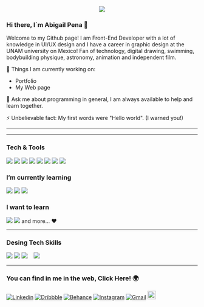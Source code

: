 <p align="center"><img src="https://i.imgur.com/A6bWGFl.gif"/></p>

### Hi there, I´m Abigail Pena 🌻
Welcome to my Github page! I am Front-End Developer with a lot of knowledge in UI/UX design and I have a career in graphic design at the UNAM university on Mexico!
Fan of technology, digital drawing, swimming, bodybuilding physique, astronomy, animation and independent film.

🌱 Things I am currently working on:
- Portfolio
- My Web page


💬 Ask me about programming in general, I am always available to help and learn together.

⚡ Unbelievable fact: My first words were "Hello world". (I warned you!)

---
---

### Tech & Tools 
<img src = "https://img.shields.io/badge/-HTML5-E34F26?style=flat&logo=html5&logoColor=white"> <img src = "https://img.shields.io/badge/-CSS3-1572B6?style=flat&logo=css3&logoColor=white">
<img src="https://img.shields.io/badge/-JavaScript-eed718?style=flat&logo=javascript&logoColor=ffffff">
<img src="https://img.shields.io/badge/-Firebase-FFA611?style=flat&logo=firebase&logoColor=FFFFFF">
<img src="http://img.shields.io/badge/-Git-F1502F?style=flat&logo=git&logoColor=FFFFFF">
<img src="http://img.shields.io/badge/-Github-000000?style=flat&logo=github&logoColor=FFFFFF">
<img src="http://img.shields.io/badge/-VS%20Code-007ACC?style=flat&logo=visual%20studio%20code&logoColor=white">
<img src="https://img.shields.io/badge/-Jest-ff69b4?style=flat&logo=Jest&logoColor=white">

### I’m currently learning
<img src="https://img.shields.io/badge/-Sass-cc6699?style=flat&logo=sass&logoColor=ffffff"> <img src="https://img.shields.io/badge/-Bootstrap-563D7C?style=flat&logo=bootstrap&logoColor=white">
<img src="https://img.shields.io/badge/-React-000000?style=flat&logo=react&logoColor=00c8ff">

### I want to learn
<img src="https://img.shields.io/badge/-Python-1572B6?style=flat&logo=python&logoColor=white"> <img src="https://img.shields.io/badge/-MongoDB-4DB33D?style=flat&logo=mongodb&logoColor=FFFFFF"> and more... ♥

---

### Desing Tech Skills

<img src="https://img.shields.io/badge/-Adobe_Photoshop-black?style=flat&logo=AdobePhotoshop&logoColor=white"> <img src="https://img.shields.io/badge/-Adobe_Illustrator-black?style=flat&logo=Adobeillustrator&logoColor=white">
<img src="https://img.shields.io/badge/-Adobe_InDesing-black?style=flat&logo=AdobeinDesign&logoColor=white">
<img src="">
<img src="">
<img src="">
<img src="https://img.shields.io/badge/-Adobe_XD-black?style=flat&logo=AdobexD&logoColor=white">

---

### You can find in me in the web, Click Here! 🌍

[![Linkedin](https://img.shields.io/badge/-LinkedIn-blue?style=flat&logo=Linkedin&logoColor=white)](https://www.linkedin.com/in/abigaildgworks/)
[![Dribbble](https://img.shields.io/badge/-Dribbble-ff69b4?style=flat&logo=Dribbble&logoColor=white)](https://dribbble.com/abigaildgworks/about)
[![Behance](https://img.shields.io/badge/-Behance-blue?style=flat&logo=Behance&logoColor=white)](https://www.behance.net/abigailpena2)
[![Instagram](https://img.shields.io/badge/-Instagram-c13584?style=flat&labelColor=c13584&logo=instagram&logoColor=white)](https://www.instagram.com/abigaildgworks/)
[![Gmail](https://img.shields.io/badge/-Gmail-c14438?style=flat&logo=Gmail&logoColor=white)](mailto:abigaildgworks@gmail.com)
[<img src="https://img.shields.io/github/followers/PolarisSchulz?label=follow&style=social" height="22" title="Follow me" />](https://github.com/PolarisSchulz) 

